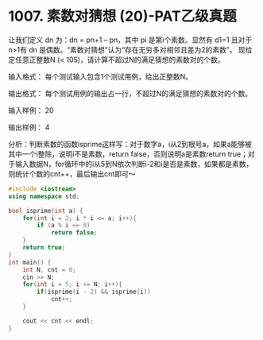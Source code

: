 # 1007. 素数对猜想 (20)-PAT乙级真题
让我们定义 dn 为：dn = pn+1 – pn，其中 pi 是第i个素数。显然有 d1=1 且对于n>1有 dn 是偶数。“素数对猜想”认为“存在无穷多对相邻且差为2的素数”。
现给定任意正整数N (< 105)，请计算不超过N的满足猜想的素数对的个数。

输入格式：
每个测试输入包含1个测试用例，给出正整数N。

输出格式：
每个测试用例的输出占一行，不超过N的满足猜想的素数对的个数。

输入样例：
20

输出样例：
4

分析：判断素数的函数isprime这样写：对于数字a，i从2到根号a，如果a能够被其中一个i整除，说明i不是素数，return false，否则说明a是素数return true；对于输入数据N，for循环中的i从5到N依次判断i-2和i是否是素数，如果都是素数，则统计个数的cnt++，最后输出cnt即可～

```cpp
#include <iostream>
using namespace std;

bool isprime(int a) {
    for(int i = 2; i * i <= a; i++){
        if (a % i == 0)
            return false;
    }
    return true;
}
int main() {
    int N, cnt = 0;
    cin >> N;
    for(int i = 5; i <= N; i++){
        if(isprime(i - 2) && isprime(i))
            cnt++;
    }

    cout << cnt << endl;
}
```
